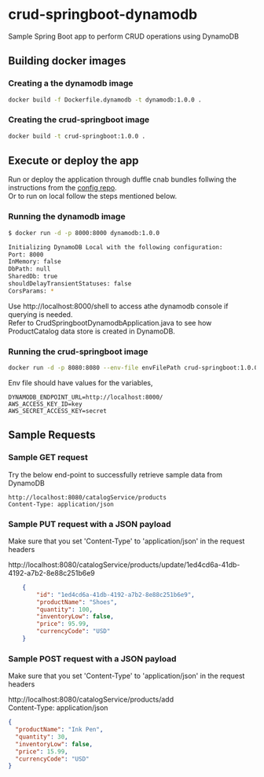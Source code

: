 # crud-springboot-dynamodb

Sample Spring Boot app to perform CRUD operations using DynamoDB

## Building docker images

### Creating a the dynamodb image

``` bash
docker build -f Dockerfile.dynamodb -t dynamodb:1.0.0 .
```

### Creating the crud-springboot image

``` bash
docker build -t crud-springboot:1.0.0 .
```

## Execute or deploy the app

Run or deploy the application through duffle cnab bundles follwing the instructions from the [config repo](https://github.com/raviydevops/crud-springboot-dynamodb-config).
</br>Or to run on local follow the steps mentioned below.

### Running the dynamodb image

``` bash
$ docker run -d -p 8000:8000 dynamodb:1.0.0

Initializing DynamoDB Local with the following configuration:
Port: 8000
InMemory: false
DbPath:	null
SharedDb: true
shouldDelayTransientStatuses: false
CorsParams: *
```

Use http://localhost:8000/shell to access athe dynamodb console if querying is needed.
</br>Refer to CrudSpringbootDynamodbApplication.java to see how ProductCatalog data store is created in DynamoDB.

### Running the crud-springboot image

``` bash
docker run -d -p 8080:8080 --env-file envFilePath crud-springboot:1.0.0
```

Env file should have values for the variables,

``` no-highlight
DYNAMODB_ENDPOINT_URL=http://localhost:8000/
AWS_ACCESS_KEY_ID=key
AWS_SECRET_ACCESS_KEY=secret
```

## Sample Requests

### Sample GET request

Try the below end-point to successfully retrieve sample data from DynamoDB

``` no-highlight
http://localhost:8080/catalogService/products
Content-Type: application/json
```

### Sample PUT request with a JSON payload

Make sure that you set 'Content-Type' to 'application/json' in the request headers

http://localhost:8080/catalogService/products/update/1ed4cd6a-41db-4192-a7b2-8e88c251b6e9

``` json
    {
        "id": "1ed4cd6a-41db-4192-a7b2-8e88c251b6e9",
        "productName": "Shoes",
        "quantity": 100,
        "inventoryLow": false,
        "price": 95.99,
        "currencyCode": "USD"
    }
```

### Sample POST request with a JSON payload

Make sure that you set 'Content-Type' to 'application/json' in the request headers

http://localhost:8080/catalogService/products/add
</br>Content-Type: application/json

``` json
{
  "productName": "Ink Pen",
  "quantity": 30,
  "inventoryLow": false,
  "price": 15.99,
  "currencyCode": "USD"
}
```
